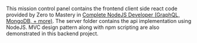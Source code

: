 This mission control panel contains the frontend client side react code provided by Zero to Mastery in [Complete NodeJS Developer (GraphQL, MongoDB, + more)](https://www.udemy.com/course/complete-nodejs-developer-zero-to-mastery/).
The server folder contains the api implementation using NodeJS.
MVC design pattern along with npm scripting are also demonstrated in this backend project.
